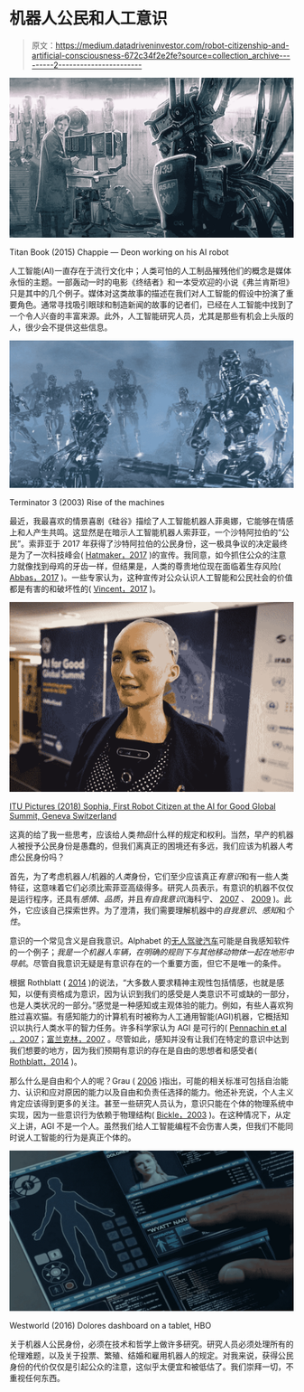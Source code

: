 # 机器人公民和人工意识

> 原文：<https://medium.datadriveninvestor.com/robot-citizenship-and-artificial-consciousness-672c34f2e2fe?source=collection_archive---------2----------------------->

![](img/d1a237f62cc10c1a73965f9de62fd7cb.png)

Titan Book (2015) Chappie — Deon working on his AI robot

人工智能(AI)一直存在于流行文化中；人类可怕的人工制品摧残他们的概念是媒体永恒的主题。一部轰动一时的电影《终结者》和一本受欢迎的小说《弗兰肯斯坦》只是其中的几个例子。媒体对这类故事的描述在我们对人工智能的假设中扮演了重要角色。通常寻找吸引眼球和制造新闻的故事的记者们，已经在人工智能中找到了一个令人兴奋的丰富来源。此外，人工智能研究人员，尤其是那些有机会上头版的人，很少会不提供这些信息。

![](img/1556d292f24eee8ec7725e33656d5337.png)

Terminator 3 (2003) Rise of the machines

最近，我最喜欢的情景喜剧《硅谷》描绘了人工智能机器人菲奥娜，它能够在情感上和人产生共鸣。这显然是在暗示人工智能机器人索菲亚，一个沙特阿拉伯的“公民”。索菲亚于 2017 年获得了沙特阿拉伯的公民身份，这一极具争议的决定最终是为了一次科技峰会( [Hatmaker，2017](https://techcrunch.com/2017/10/26/saudi-arabia-robot-citizen-sophia/) )的宣传。我同意，如今抓住公众的注意力就像找到母鸡的牙齿一样，但结果是，人类的尊贵地位现在面临着生存风险( [Abbas，2017](https://newsroom.unsw.edu.au/news/science-tech/ai-professor-explains-three-concerns-about-granting-citizenship-robot-sophia) )。一些专家认为，这种宣传对公众认识人工智能和公民社会的价值都是有害的和破坏性的( [Vincent，2017](https://www.theverge.com/2017/10/30/16552006/robot-rights-citizenship-saudi-arabia-sophia) )。

![](img/f7fd60b30fccea7cb3f4ac91f6a434e1.png)

[ITU Pictures (2018) Sophia, First Robot Citizen at the AI for Good Global Summit, Geneva Switzerland](https://commons.wikimedia.org/wiki/File:Sophia_at_the_AI_for_Good_Global_Summit_2018_(27254369347).jpg)

这真的给了我一些思考，应该给人类*物品*什么样的规定和权利。当然，早产的机器人被授予公民身份是愚蠢的，但我们离真正的困境还有多远，我们应该为机器人考虑公民身份吗？

首先，为了考虑机器人/机器的*人类*身份，它们至少应该真正*有意识*和有一些人类特征，这意味着它们必须比索菲亚高级得多。研究人员表示，有意识的机器不仅仅是运行程序，还具有*感情*、*品质*，并且*有自我意识*(海科宁、 [2007](https://www.ingentaconnect.com/content/imp/jcs/2007/00000014/00000007/art00005) 、 [2009](https://www.worldscientific.com/doi/10.1142/S1793843009000207) )。此外，它应该自己探索世界。为了澄清，我们需要理解机器中的*自我意识*、*感知*和*个性*。

意识的一个常见含义是自我意识。Alphabet 的[无人驾驶汽车](https://waymo.com/tech/)可能是自我感知软件的一个例子；*我是一个机器人车辆，在明确的规则下与其他移动物体一起在地形中导航*。尽管自我意识无疑是有意识存在的一个重要方面，但它不是唯一的条件。

根据 Rothblatt ( [2014](https://www.goodreads.com/book/show/19286666-virtually-human) )的说法，“大多数人要求精神主观性包括情感，也就是感知，以便有资格成为意识，因为认识到我们的感受是人类意识不可或缺的一部分，也是人类状况的一部分。”感觉是一种感知或主观体验的能力。例如，有些人喜欢狗胜过喜欢猫。有感知能力的计算机有时被称为人工通用智能(AGI)机器，它概括知识以执行人类水平的智力任务。许多科学家认为 AGI 是可行的( [Pennachin et al .，2007](https://link.springer.com/chapter/10.1007/978-3-540-68677-4_1#citeas)；[富兰克林，2007](https://pdfs.semanticscholar.org/ccda/bcf81bab920e16e84163ba92507eb7cb7bf9.pdf) 。尽管如此，感知并没有让我们在特定的意识中达到我们想要的地方，因为我们预期有意识的存在是自由的思想者和感受者( [Rothblatt，2014](https://www.goodreads.com/book/show/19286666-virtually-human) )。

那么什么是自由和个人的呢？Grau ( [2006](https://dl.acm.org/citation.cfm?id=1159009) )指出，可能的相关标准可包括自治能力、认识和应对原因的能力以及自由和负责任选择的能力。他还补充说，个人主义肯定应该得到更多的关注。甚至一些研究人员认为，意识只能在个体的物理系统中实现，因为一些意识行为依赖于物理结构( [Bickle，2003](https://www.springer.com/gp/book/9781402073946) )。在这种情况下，从定义上讲，AGI 不是一个人。虽然我们给人工智能编程不会伤害人类，但我们不能同时说人工智能的行为是真正个体的。

![](img/bd3f1266f7bd25a10dba0ed205686820.png)

Westworld (2016) Dolores dashboard on a tablet, HBO

关于机器人公民身份，必须在技术和哲学上做许多研究。研究人员必须处理所有的伦理难题，以及关于投票、繁殖、结婚和雇用机器人的规定。对我来说，获得公民身份的代价仅仅是引起公众的注意，这似乎太便宜和被低估了。我们崇拜一切，不重视任何东西。